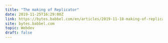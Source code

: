 ```yaml
---
title: "The making of Replicator"
date: 2019-11-25T16:29:00Z
link: https://bytes.babbel.com/en/articles/2019-11-18-making-of-replicator.html?utm_medium=RSS&utm_source=hune
site: bytes.babbel.com
topic: Webdev
draft: false
---
```

